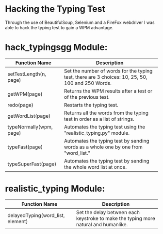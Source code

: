# Hacking the Typing Test

Through the use of BeautifulSoup, Selenium and a FireFox webdriver I was able to hack the typing test to gain a WPM advantage.

# hack_typingsgg Module:

Function Name | Description
--------------|------------
setTestLength(n, page) | Set the number of words for the typing test, there are 3 choices: 10, 25, 50, 100 and 250 Words.
getWPM(page) | Returns the WPM results after a test or of the previous test.
redo(page) | Restarts the typing test.
getWordList(page) | Returns all the words from the typing test in order as a list of strings.
typeNormally(wpm, page) | Automates the typing test using the "realistic_typing.py" module.
typeFast(page) | Automates the typing test by sending words as a whole one by one from "word_list."
typeSuperFast(page) | Automates the typing test by sending the whole word list at once.

# realistic_typing Module:

Function Name | Description
--------------|------------
delayedTyping(word_list, element) | Set the delay between each keystroke to make the typing more natural and humanlike.
